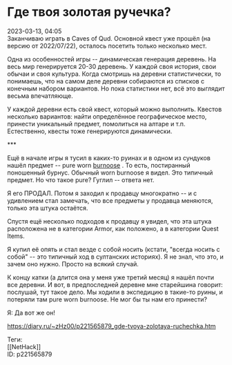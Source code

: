 Где твоя золотая ручечка?
==========================

   
 2023-03-13, 04:05   
   Заканчиваю играть в Caves of Qud. Основной квест уже прошёл (на версию от 2022/07/22), осталось посетить только несколько мест.   
   
 Одна из особенностей игры -- динамическая генерация деревень. На весь мир генерируется 20-30 деревень. У каждой своя история, свои обычаи и своя культура. Когда смотришь на деревни статистически, то понимаешь, что на самом деле деревни собираются из списков с конечным набором вариантов. Но пока статистики нет, всё это выглядит весьма впечатляюще.   
   
 У каждой деревни есть свой квест, который можно выполнить. Квестов несколько вариантов: найти определённое географическое место, принести уникальный предмет, помолиться на алтаре и т.п. Естественно, квесты тоже генерируются динамически.   
   
 \*\*\*   
   
 Ещё в начале игры я тусил в каких-то руинах и в одном из сундуков нашёл предмет -- pure worn  [burnoose](https://ru.wikipedia.org/wiki/%D0%91%D1%83%D1%80%D0%BD%D1%83%D1%81)  . То есть, постиранный поношенный бурнус. Обычный worn burnoose я видел. Это типичный предмет. Но что такое pure? Гуглил -- ответа нет.   
   
 Я его ПРОДАЛ. Потом я заходил к продавцу многократно -- и с удивлением стал замечать, что все предметы у продавца меняются, только эта штука остаётся.   
   
 Спустя ещё несколько подходов к продавцу я увидел, что эта штука расположена не в категории Armor, как положено, а в категории Quest Items.   
   
 Я купил её опять и стал везде с собой носить (кстати, "всегда носить с собой" -- это типичный ход в султанских историях). Я не знал, что это, и зачем оно нужно. Просто на всякий случай.   
   
 К концу катки (а длится она у меня уже третий месяц) я нашёл почти все деревни. И вот, в предпоследней деревне мне старейшина говорит: послушай, тут такое дело. Мы ходили в экспедицию в такие-то руины, и потеряли там pure worn burnoose. Не мог бы ты нам его принести?   
   
 Я: Да вот же он!   
     
 <https://diary.ru/~zHz00/p221565879_gde-tvoya-zolotaya-ruchechka.htm>   
   
 Теги:   
 [[NetHack]]   
 ID: p221565879